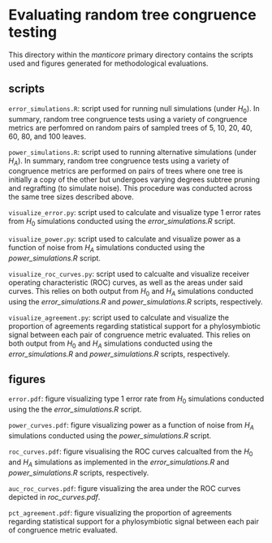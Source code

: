 # Evaluating random tree congruence testing
This directory within the <i>manticore</i> primary directory contains the scripts used and figures generated for methodological evaluations. 

## scripts

```error_simulations.R```: script used for running null simulations (under $H_0$). In summary, random tree congruence tests using a 
variety of congruence metrics are perfomred on random pairs of sampled trees of 5, 10, 20, 40, 60, 80, and 100 leaves. 

```power_simulations.R```: script used to running alternative simulations (under $H_A$). In summary, random tree congruence tests using
a variety of congruence metrics are performed on pairs of trees where one tree is initially a copy of the other but undergoes 
varying degrees subtree pruning and regrafting (to simulate noise). This procedure was conducted across the same tree sizes
described above. 

```visualize_error.py```: script used to calculate and visualize type 1 error rates from $H_0$ simulations conducted using the
<i>error_simulations.R</i> script. 

```visualize_power.py```: script used to calculate and visualize power as a function of noise from $H_A$ simulations conducted 
using the <i>power_simulations.R</i> script.

```visualize_roc_curves.py```: script used to calcualte and visualize receiver operating characteristic (ROC) curves,
as well as the areas under said curves. This relies on both output from $H_0$ and $H_A$ simulations conducted using
the <i>error_simulations.R</i> and <i>power_simulations.R</i> scripts, respectively. 

```visualize_agreement.py```: script used to calculate and visualize the proportion of agreements regarding statistical
support for a phylosymbiotic signal between each pair of congruence metric evaluated. This relies on both output from $H_0$ 
and $H_A$ simulations conducted using the <i>error_simulations.R</i> and <i>power_simulations.R</i> scripts, respectively. 

## figures
```error.pdf```: figure visualizing type 1 error rate from $H_0$ simulations conducted using the the <i>error_simulations.R</i> script.

```power_curves.pdf```: figure visualizing power as a function of noise from $H_A$ simulations conducted using the
<i>power_simulations.R</i> script.

```roc_curves.pdf```: figure visualising the ROC curves calcualted from the $H_0$ and $H_A$ simulations as implemented in the 
<i>error_simulations.R</i> and <i>power_simulations.R</i> scripts, respectively. 

```auc_roc_curves.pdf```: figure visualizing the area under the ROC curves depicted in <i>roc_curves.pdf</i>.

```pct_agreement.pdf```: figure visualizing the proportion of agreements regarding statistical 
support for a phylosymbiotic signal between each pair of congruence metric evaluated.
